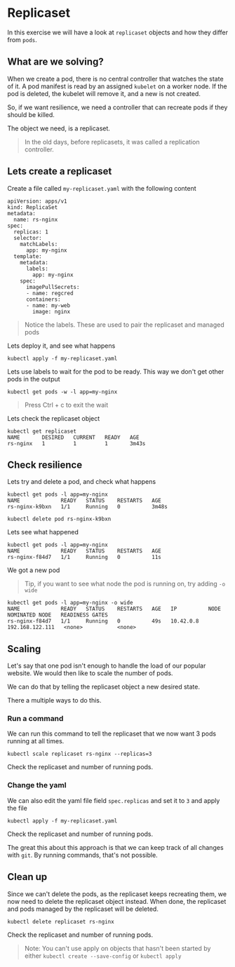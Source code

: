 # Replicaset

In this exercise we will have a look at `replicaset` objects and how they differ from `pods`.

## What are we solving?
When we create a pod, there is no central controller that watches the state of it. A pod manifest is read by an assigned `kubelet` on a worker node. If the pod is deleted, the kubelet will remove it, and a new is not created.

So, if we want resilience, we need a controller that can recreate pods if they should be killed. 

The object we need, is a replicaset.

> In the old days, before replicasets, it was called a replication controller.

## Lets create a replicaset
Create a file called `my-replicaset.yaml` with the following content
```
apiVersion: apps/v1
kind: ReplicaSet
metadata:
  name: rs-nginx
spec:
  replicas: 1
  selector:
    matchLabels:
      app: my-nginx
  template:
    metadata:
      labels:
        app: my-nginx
    spec:
      imagePullSecrets:
      - name: regcred
      containers:
      - name: my-web
        image: nginx
```
> Notice the labels. These are used to pair the replicaset and managed pods

Lets deploy it, and see what happens
```
kubectl apply -f my-replicaset.yaml
```
Lets use labels to wait for the pod to be ready. This way we don't get other pods in the output
```
kubectl get pods -w -l app=my-nginx
```
> Press Ctrl + c to exit the wait

Lets check the replicaset object
```
kubectl get replicaset
NAME       DESIRED   CURRENT   READY   AGE
rs-nginx   1         1         1       3m43s
```

## Check resilience
Lets try and delete a pod, and check what happens
```
kubectl get pods -l app=my-nginx
NAME             READY   STATUS    RESTARTS   AGE
rs-nginx-k9bxn   1/1     Running   0          3m48s

kubectl delete pod rs-nginx-k9bxn
```

Lets see what happened
```
kubectl get pods -l app=my-nginx
NAME             READY   STATUS    RESTARTS   AGE
rs-nginx-f84d7   1/1     Running   0          11s
```
We got a new pod

> Tip, if you want to see what node the pod is running on, try adding `-o wide`

```
kubectl get pods -l app=my-nginx -o wide
NAME             READY   STATUS    RESTARTS   AGE   IP          NODE              NOMINATED NODE   READINESS GATES
rs-nginx-f84d7   1/1     Running   0          49s   10.42.0.8   192.168.122.111   <none>           <none>
```

## Scaling
Let's say that one pod isn't enough to handle the load of our popular website. We would then like to scale the number of pods.

We can do that by telling the replicaset object a new desired state.

There a multiple ways to do this.

### Run a command
We can run this command to tell the replicaset that we now want 3 pods running at all times.
```
kubectl scale replicaset rs-nginx --replicas=3
```
Check the replicaset and number of running pods.


### Change the yaml
We can also edit the yaml file field `spec.replicas` and set it to `3` and apply the file
```
kubectl apply -f my-replicaset.yaml
```

Check the replicaset and number of running pods.

The great this about this approach is that we can keep track of all changes with `git`. By running commands, that's not possible.

## Clean up
Since we can't delete the pods, as the replicaset keeps recreating them, we now need to delete the replicaset object instead. When done, the replicaset and pods managed by the replicaset will be deleted.

```
kubectl delete replicaset rs-nginx
```

Check the replicaset and number of running pods.

> Note: You can't use apply on objects that hasn't been started by either `kubectl create --save-config` or `kubectl apply`